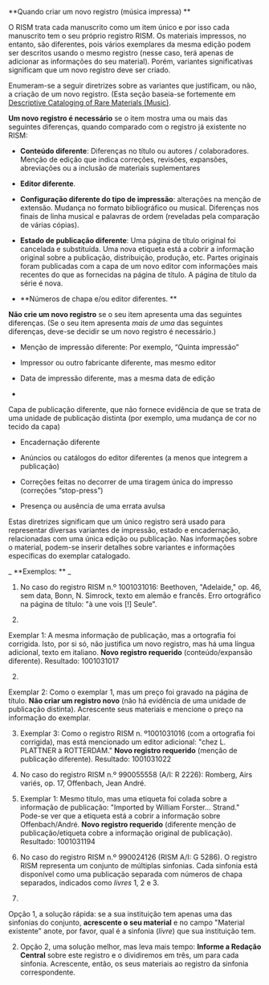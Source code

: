 **Quando criar um novo registro (música impressa) **

O RISM trata cada manuscrito como um item único e por isso cada manuscrito tem o seu próprio registro RISM. Os materiais impressos, no entanto, são diferentes, pois vários exemplares da mesma edição podem ser descritos usando o mesmo registro (nesse caso, terá apenas de adicionar as informações do seu material). Porém, variantes significativas significam que um novo registro deve ser criado. 

Enumeram-se a seguir diretrizes sobre as variantes que justificam, ou não, a criação de um novo registro. (Esta seção baseia-se fortemente em [Descriptive Cataloging of Rare Materials (Music)](http://http://rbms.info/dcrm/).

**Um novo registro é necessário** se o item mostra uma ou mais das seguintes diferenças, quando comparado com o registro já existente no RISM:  

- **Conteúdo diferente**: Diferenças no título ou autores / colaboradores. Menção de edição que indica correções, revisões, expansões, abreviações ou a inclusão de materiais suplementares 

- **Editor diferente**. 

- **Configuração diferente do tipo de impressão**: alterações na menção de extensão. Mudança no formato bibliográfico ou musical. Diferenças nos finais de linha musical e palavras de ordem (reveladas pela comparação de várias cópias). 

- **Estado de publicação diferente**: Uma página de título original foi cancelada e substituída. Uma nova etiqueta está a cobrir a informação original sobre a publicação, distribuição, produção, etc. Partes originais foram publicadas com a capa de um novo editor com informações mais recentes do que as fornecidas na página de título. A página de título da série é nova. 

- **Números de chapa e/ou editor diferentes. **

**Não crie um novo registro** se o seu item apresenta uma das seguintes diferenças. (Se o seu item apresenta _mais de uma_ das seguintes diferenças, deve-se decidir se um novo registro é necessário.) 

- Menção de impressão diferente: Por exemplo, “Quinta impressão” 

- Impressor ou outro fabricante diferente, mas mesmo editor  
- Data de impressão diferente, mas a mesma data de edição 

-  

Capa de publicação diferente, que não fornece evidência de que se trata de uma unidade de publicação distinta (por exemplo, uma mudança de cor no tecido da capa)  

- Encadernação diferente 

- Anúncios ou catálogos do editor diferentes (a menos que integrem a publicação)  

- Correções feitas no decorrer de uma tiragem única do impresso (correções “stop-press”) 

- Presença ou ausência de uma errata avulsa 

Estas diretrizes significam que um único registro será usado para representar diversas variantes de impressão, estado e encadernação, relacionadas com uma única edição ou publicação. Nas informações sobre o material, podem-se inserir detalhes sobre variantes e informações específicas do exemplar catalogado. 

_ **Exemplos: ** _

1. No caso do registro RISM n.º 1001031016: Beethoven, "Adelaide," op. 46, sem data, Bonn, N. Simrock, texto em alemão e francês. Erro ortográfico na página de título: "à une vois [!] Seule". 

1. 

Exemplar 1: A mesma informação de publicação, mas a ortografia foi corrigida. Isto, por si só, não justifica um novo registro, mas há uma língua adicional, texto em italiano. **Novo registro requerido** (conteúdo/expansão diferente). Resultado: 1001031017 

2. 

Exemplar 2: Como o exemplar 1, mas um preço foi gravado na página de título. **Não criar um registro novo**   (não há evidência de uma unidade de publicação distinta). Acrescente seus materiais e mencione o preço na informação do exemplar. 

3. Exemplar 3: Como o registro RISM n. º1001031016 (com a ortografia foi corrigida), mas está mencionado um editor adicional: "chez L. PLATTNER à ROTTERDAM." **Novo registro requerido** (menção de publicação diferente). Resultado: 1001031022 

2. No caso do registro RISM n.º 990055558 (A/I: R 2226): Romberg, Airs variés, op. 17, Offenbach, Jean André. 

1. Exemplar 1: Mesmo título, mas uma etiqueta foi colada sobre a informação de publicação: "Imported by William Forster... Strand." Pode-se ver que a etiqueta está a cobrir a informação sobre Offenbach/André. **Novo registro requerido** (diferente menção de publicação/etiqueta cobre a informação original de publicação). Resultado: 1001031194 

3. No caso do registro RISM n.º 990024126 (RISM A/I: G 5286). O registro RISM representa um conjunto de múltiplas sinfonias. Cada sinfonia está disponível como uma publicação separada com números de chapa separados, indicados como _livres_ 1, 2 e 3. 

 

1. 

Opção 1, a solução rápida: se a sua instituição tem apenas uma das sinfonias do conjunto, **acrescente o seu material** e no campo "Material existente" anote, por favor, qual é a sinfonia (_livre_) que sua instituição tem.

2. Opção 2, uma solução melhor, mas leva mais tempo: **Informe a Redação Central** sobre este registro e o dividiremos em três, um para cada sinfonia. Acrescente, então, os seus materiais ao registro da sinfonia correspondente.